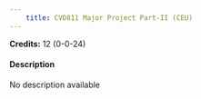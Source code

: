 ```yaml
---
    title: CVD811 Major Project Part-II (CEU)
---
```

**Credits:** 12 (0-0-24)



#### Description 
No description available
